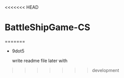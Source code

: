 <<<<<<< HEAD
# BattleShipGame-CS
=======
- 9dot5

    write readme file later with


>>>>>>> development
